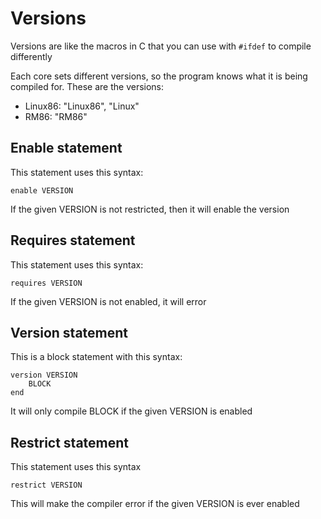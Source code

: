 # Versions
Versions are like the macros in C that you can use with `#ifdef` to compile differently

Each core sets different versions, so the program knows what it is being compiled for.
These are the versions:

- Linux86: "Linux86", "Linux"
- RM86: "RM86"

## Enable statement
This statement uses this syntax:
```
enable VERSION
```

If the given VERSION is not restricted, then it will enable the version

## Requires statement
This statement uses this syntax:
```
requires VERSION
```

If the given VERSION is not enabled, it will error

## Version statement
This is a block statement with this syntax:
```
version VERSION
	BLOCK
end
```

It will only compile BLOCK if the given VERSION is enabled

## Restrict statement
This statement uses this syntax
```
restrict VERSION
```

This will make the compiler error if the given VERSION is ever enabled


